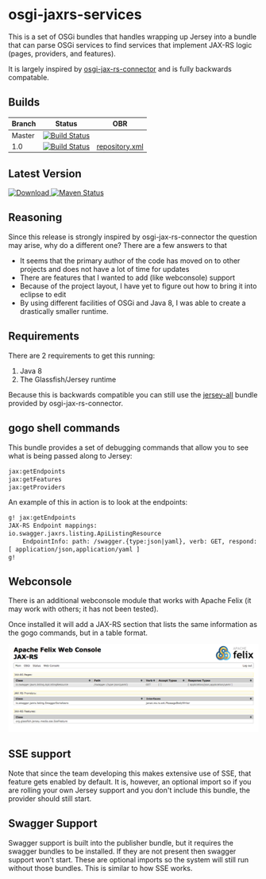 osgi-jaxrs-services
===================

This is a set of OSGi bundles that handles wrapping up Jersey into a bundle that can parse OSGi services to find services that implement JAX-RS logic (pages, providers, and features).

It is largely inspired by [osgi-jax-rs-connector](https://github.com/hstaudacher/osgi-jax-rs-connector) and is fully backwards compatable.

Builds
------
| Branch | Status | OBR |
|--------|--------|-----|
| Master | [![Build Status](https://travis-ci.org/pavlovmedia/osgi-jaxrs-services.svg?branch=master)](https://travis-ci.org/pavlovmedia/osgi-jaxrs-services) | |
| 1.0 | [![Build Status](https://travis-ci.org/pavlovmedia/osgi-jaxrs-services.svg?branch=1.0-release)](https://travis-ci.org/pavlovmedia/osgi-jaxrs-services) | [repository.xml](https://raw.githubusercontent.com/pavlovmedia/osgi-jaxrs-services/1.0-release/obr/repository.xml) |

Latest Version
--------------

[ ![Download](https://api.bintray.com/packages/pavlovmedia/pavlov-media-oss/osgi-jaxrs-services/images/download.svg) ](https://bintray.com/pavlovmedia/pavlov-media-oss/osgi-jaxrs-services/_latestVersion)
[![Maven Status](https://maven-badges.herokuapp.com/maven-central/com.pavlovmedia.oss.jaxrs/com.pavlovmedia.oss.jaxrs/badge.png)](https://repo1.maven.org/maven2/com/pavlovmedia/oss/jaxrs/)


Reasoning
---------

Since this release is strongly inspired by osgi-jax-rs-connector the question may arise, why do a different one? There are a few answers to that
* It seems that the primary author of the code has moved on to other projects and does not have a lot of time for updates
* There are features that I wanted to add (like webconsole) support
* Because of the project layout, I have yet to figure out how to bring it into eclipse to edit
* By using different facilities of OSGi and Java 8, I was able to create a drastically smaller runtime.

Requirements
------------

There are 2 requirements to get this running:
1. Java 8
1. The Glassfish/Jersey runtime 

Because this is backwards compatible  you can still use the [jersey-all](http://search.maven.org/#artifactdetails%7Ccom.eclipsesource.jaxrs%7Cjersey-all%7C2.22.2%7Cjar) bundle provided by osgi-jax-rs-connector.

gogo shell commands
-------------------

This bundle provides a set of debugging commands that allow you to see what is being passed along to Jersey:

```
jax:getEndpoints
jax:getFeatures
jax:getProviders
```

An example of this in action is to look at the endpoints:
```
g! jax:getEndpoints
JAX-RS Endpoint mappings: 
io.swagger.jaxrs.listing.ApiListingResource
	EndpointInfo: path: /swagger.{type:json|yaml}, verb: GET, respond: [ application/json,application/yaml ]
g! 
```

Webconsole
----------

There is an additional webconsole module that works with Apache Felix (it may work with others; it has not been tested).

Once installed it will add a JAX-RS section that lists the same information as the gogo commands, but in a table format.

![Console sample](doc/Apache_Felix_Web_Console-JAX-RS.png)

SSE support
-----

Note that since the team developing this makes extensive use of SSE, that feature gets enabled by default. It is, however, an optional import so if you are rolling your own Jersey support and you don't include this bundle, the provider should still start.

Swagger Support
---------------

Swagger support is built into the publisher bundle, but it requires the swagger bundles to be installed. If
they are not present then swagger support won't start. These are optional imports so the system will still
run without those bundles. This is similar to how SSE works.
